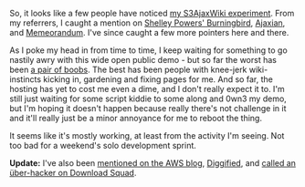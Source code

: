  <p>So, it looks like a few people have noticed <a href="http://s3.amazonaws.com/s3wiki/wiki/StartPage">my S3AjaxWiki experiment</a>.  From my referrers, I caught a mention on <a href="http://weblog.burningbird.net/2006/04/23/we-interupt-your-regular-thinking/">Shelley Powers' Burningbird</a>, <a href="http://ajaxian.com/archives/s3-javascript-bindings">Ajaxian</a>, and <a href="http://tech.memeorandum.com/060424/p7#a060424p7">Memeorandum</a>.  I've since caught a few more pointers here and there.</p>
 <p>As I poke my head in from time to time, I keep waiting for something to go nastily awry with this wide open public demo - but so far the worst has been <a href="http://s3.amazonaws.com/s3wiki/wiki/Booobs">a pair of boobs</a>.  The best has been people with knee-jerk wiki-instincts kicking in, gardening and fixing pages for me.  And so far, the hosting has yet to cost me even a dime, and I don't really expect it to.  I'm still just waiting for some script kiddie to some along and 0wn3 my demo, but I'm hoping it doesn't happen because really there's not challenge in it and it'll really just be a minor annoyance for me to reboot the thing.</p>
 <p>It seems like it's mostly working, at least from the activity I'm seeing.  Not too bad for a weekend's solo development sprint.</p>
 <p><b>Update:</b> I've also been <a href="http://aws.typepad.com/aws/2006/04/monday_medley.html">mentioned on the AWS blog</a>, <a href="http://digg.com/programming/Run_a_Wiki_Completely_from_Amazon_s_S3_Storage_Service">Diggified</a>, and <a href="http://www.downloadsquad.com/2006/04/24/s3ajaxwiki-an-ajaxy-wiki-hosted-on-amazon-s3/">called an &uuml;ber-hacker on Download Squad</a>. </p>
